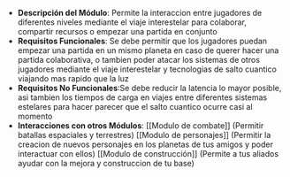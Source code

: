- **Descripción del Módulo**: Permite la interaccion entre jugadores de diferentes niveles mediante el viaje interestelar para colaborar, compartir recursos o empezar una partida en conjunto
- **Requisitos Funcionales**: Se debe permitir que los jugadores puedan empezar una partida en un mismo planeta en caso de querer hacer una partida colaborativa, o tambien poder atacar los sistemas de otros jugadores mediante el viaje interestelar y tecnologias de salto cuantico viajando mas rapido que la luz
- **Requisitos No Funcionales**:Se debe reducir la latencia lo mayor posible, asi tambien los tiempos de carga en viajes entre diferentes sistemas estelares para hacer parecer que el salto cuantico ocurre casi al momento
- **Interacciones con otros Módulos**: [[Modulo de combate]] (Permitir batallas espaciales y terrestres) [[Modulo de personajes]] (Permitir la creacion de nuevos personajes en los planetas de tus amigos y poder interactuar con ellos) [[Modulo de construcción]] (Permite a tus aliados ayudar con la mejora y construccion de tu base)